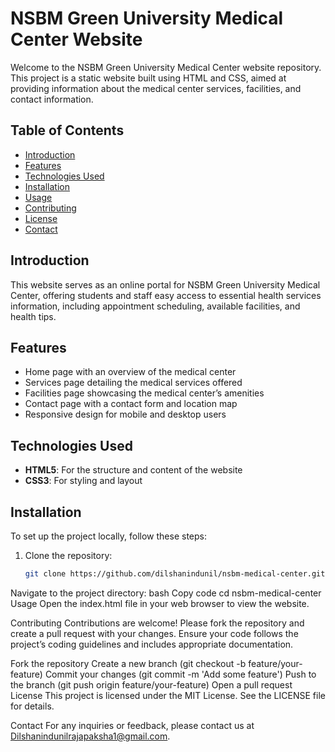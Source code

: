 # NSBM Green University Medical Center Website

Welcome to the NSBM Green University Medical Center website repository. This project is a static website built using HTML and CSS, aimed at providing information about the medical center services, facilities, and contact information.

## Table of Contents

- [Introduction](#introduction)
- [Features](#features)
- [Technologies Used](#technologies-used)
- [Installation](#installation)
- [Usage](#usage)
- [Contributing](#contributing)
- [License](#license)
- [Contact](#contact)

## Introduction

This website serves as an online portal for NSBM Green University Medical Center, offering students and staff easy access to essential health services information, including appointment scheduling, available facilities, and health tips.

## Features

- Home page with an overview of the medical center
- Services page detailing the medical services offered
- Facilities page showcasing the medical center’s amenities
- Contact page with a contact form and location map
- Responsive design for mobile and desktop users

## Technologies Used

- **HTML5**: For the structure and content of the website
- **CSS3**: For styling and layout

## Installation

To set up the project locally, follow these steps:

1. Clone the repository:
   ```bash
   git clone https://github.com/dilshanindunil/nsbm-medical-center.git
Navigate to the project directory:
bash
Copy code
cd nsbm-medical-center
Usage
Open the index.html file in your web browser to view the website.

Contributing
Contributions are welcome! Please fork the repository and create a pull request with your changes. Ensure your code follows the project’s coding guidelines and includes appropriate documentation.

Fork the repository
Create a new branch (git checkout -b feature/your-feature)
Commit your changes (git commit -m 'Add some feature')
Push to the branch (git push origin feature/your-feature)
Open a pull request
License
This project is licensed under the MIT License. See the LICENSE file for details.

Contact
For any inquiries or feedback, please contact us at Dilshanindunilrajapaksha1@gmail.com.
